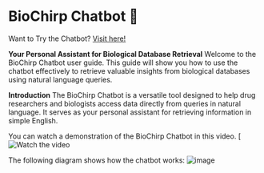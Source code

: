 # BioChirp Chatbot 🤖

Want to Try the Chatbot? [Visit here!](http://103.25.231.90:8003)

**Your Personal Assistant for Biological Database Retrieval**
Welcome to the BioChirp Chatbot user guide. This guide will show you how to use the chatbot effectively to retrieve valuable insights from biological databases using natural language queries.

**Introduction**
The BioChirp Chatbot is a versatile tool designed to help drug researchers and biologists access data directly from queries in natural language. It serves as your personal assistant for retrieving information in simple English.

You can watch a demonstration of the BioChirp Chatbot in this video.
[![Watch the video](https://www.youtube.com/embed/RV4LGLyLT1s)

The following diagram shows how the chatbot works:
![image](https://github.com/user-attachments/assets/90b3ce54-f44a-4c83-a304-42c35f36529b)

